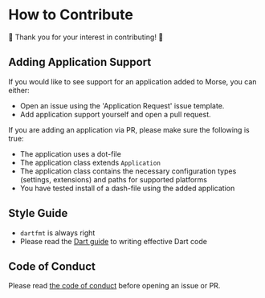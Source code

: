 # How to Contribute

:tada: Thank you for your interest in contributing! :tada:

## Adding Application Support

If you would like to see support for an application added to Morse, you can either:

- Open an issue using the 'Application Request' issue template.
- Add application support yourself and open a pull request.

If you are adding an application via PR, please make sure the following is true:

- The application uses a dot-file
- The application class extends `Application`
- The application class contains the necessary configuration types (settings, extensions) and paths for supported platforms
- You have tested install of a dash-file using the added application

## Style Guide

- `dartfmt` is always right
- Please read the [Dart guide](https://dart.dev/guides/language/effective-dart) to writing effective Dart code

## Code of Conduct

Please read [the code of conduct](CODE_OF_CONDUCT.md) before opening an issue or PR.
